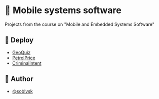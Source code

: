 # 🤖 Mobile systems software

Projects from the course on "Mobile and Embedded Systems Software"

## 🔨 Deploy

- [GeoQuiz](https://github.com/soblvsk/Mobile-systems-software/tree/main/GeoQuiz)
- [PetrolPrice](https://github.com/soblvsk/Mobile-systems-software/tree/main/PetrolPrice)
- [CriminalIntent](https://github.com/soblvsk/Mobile-systems-software/tree/main/CriminalIntent)

## 👀 Author

- [@soblvsk](https://www.github.com/soblvsk)
